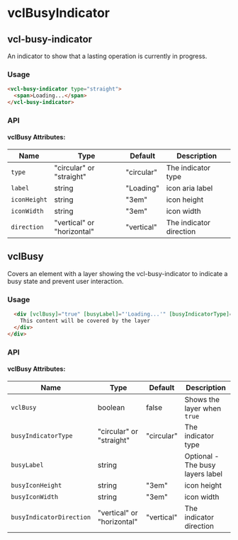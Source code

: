 # vclBusyIndicator

## vcl-busy-indicator

An indicator to show that a lasting operation is currently in progress.

### Usage

```html
<vcl-busy-indicator type="straight">
  <span>Loading...</span>
</vcl-busy-indicator>
```
### API

#### vclBusy Attributes:

| Name                | Type                       | Default    | Description
| ------------------- | -------------------------- | ---------- |--------------
| `type`              | "circular" or "straight"   | "circular" | The indicator type
| `label`             | string                     | "Loading"  | icon aria label
| `iconHeight`        | string                     | "3em"      | icon height
| `iconWidth`         | string                     | "3em"      | icon width
| `direction`         | "vertical" or "horizontal" | "vertical" | The indicator direction



## vclBusy

Covers an element with a layer showing the vcl-busy-indicator to indicate a busy state and prevent user interaction.

### Usage

```html
  <div [vclBusy]="true" [busyLabel]="'Loading...'" [busyIndicatorType]="">
    This content will be covered by the layer
  </div>
</div>
```

### API

#### vclBusy Attributes:

| Name                     | Type                       | Default    | Description
| ------------------------ | -------------------------- | ---------- |--------------
| `vclBusy`                | boolean                    | false      | Shows the layer when `true`
| `busyIndicatorType`      | "circular" or "straight"   | "circular" | The indicator type
| `busyLabel`              | string                     |            | Optional - The busy layers label
| `busyIconHeight`         | string                     | "3em"      | icon height
| `busyIconWidth`          | string                     | "3em"      | icon width
| `busyIndicatorDirection` | "vertical" or "horizontal" | "vertical" | The indicator direction


